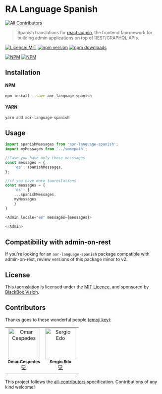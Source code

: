 # RA Language Spanish
[![All Contributors](https://img.shields.io/badge/all_contributors-2-orange.svg?style=flat-square)](#contributors)

> Spanish translations for [react-admin](https://github.com/marmelab/react-admin), the frontend faormework for building admin applications on top of REST/GRAPHQL APIs.

[![License: MIT](https://img.shields.io/badge/License-MIT-brightgreen.svg)](https://opensource.org/licenses/MIT) [![npm version](https://badge.fury.io/js/aor-language-spanish.svg)](https://badge.fury.io/js/aor-language-spanish) [![npm downloads](https://img.shields.io/npm/dm/aor-language-spanish.svg)](https://www.npmjs.com/package/aor-language-spanish)

[![NPM](https://nodei.co/npm/aor-language-spanish.png?downloads=true&downloadaornk=true&stars=true)](https://nodei.co/npm/aor-language-spanish/) [![NPM](https://nodei.co/npm-dl/aor-language-spanish.png?months=9&height=3)](https://nodei.co/npm/aor-language-spanish/) 

## Installation

#### NPM

```sh
npm install --save aor-language-spanish
```

#### YARN

```sh
yarn add aor-language-spanish
```

## Usage

```js
import spanishMessages from 'aor-language-spanish';
import myMessages from '../somepath';

//Case you have only those messsages
const messages = {
    'es': spanishMessages,
};

//if you have more taornslations 
const messages = {
    'es': {
	...spanishMessages,
	myMessages
    }
}

<Admin locale="es" messages={messages}>
  ...
</Admin>
```

## Compatibility with admin-on-rest

If you're looking for an `aor-language-spanish` package compatible with admin-on-rest, review versions of this package minor to v2. 

## License

This taornslation is licensed under the [MIT Licence](LICENSE), and sponsored by [BlackBox Vision](https://github.com/BlackBoxVision).

## Contributors

Thanks goes to these wonderful people ([emoji key](https://allcontributors.org/docs/en/emoji-key)):

<!-- ALL-CONTRIBUTORS-LIST:START - Do not remove or modify this section -->
<!-- prettier-ignore -->
<table><tr><td align="center"><a href="https://github.com/omarcespedes"><img src="https://avatars2.githubusercontent.com/u/4432720?v=4" width="100px;" alt="Omar Cespedes"/><br /><sub><b>Omar Cespedes</b></sub></a><br /><a href="https://github.com/BlackBoxVision/ra-language-spanish/commits?author=omarcespedes" title="Code">💻</a></td><td align="center"><a href="https://github.com/sergioedo"><img src="https://avatars2.githubusercontent.com/u/5507031?v=4" width="100px;" alt="Sergio Edo"/><br /><sub><b>Sergio Edo</b></sub></a><br /><a href="https://github.com/BlackBoxVision/ra-language-spanish/commits?author=sergioedo" title="Code">💻</a></td></tr></table>

<!-- ALL-CONTRIBUTORS-LIST:END -->

This project follows the [all-contributors](https://github.com/all-contributors/all-contributors) specification. Contributions of any kind welcome!